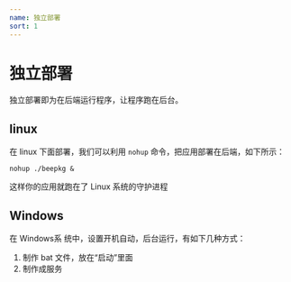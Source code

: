 ```yaml
---
name: 独立部署
sort: 1
---
```


# 独立部署

独立部署即为在后端运行程序，让程序跑在后台。

## linux

在 linux 下面部署，我们可以利用 `nohup` 命令，把应用部署在后端，如下所示：

	nohup ./beepkg &
	
这样你的应用就跑在了 Linux 系统的守护进程

## Windows

在 Windows系 统中，设置开机自动，后台运行，有如下几种方式：

1. 制作 bat 文件，放在“启动”里面
2. 制作成服务